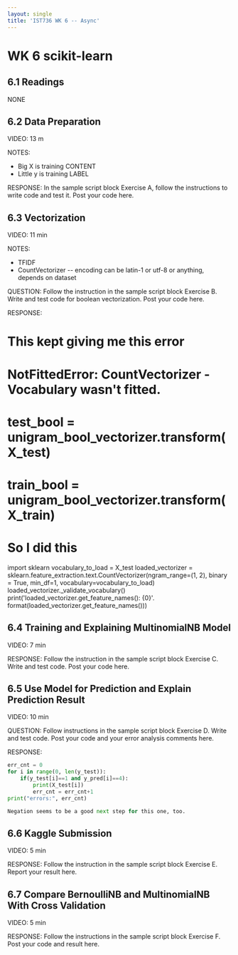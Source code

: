 ```yaml
---
layout: single
title: 'IST736 WK 6 -- Async'
---
```



# WK 6 scikit-learn

## 6.1 Readings
NONE

## 6.2 Data Preparation

VIDEO:
13 m

NOTES:
* Big X is training CONTENT
* Little y is training LABEL 

RESPONSE:
In the sample script block Exercise A, follow the instructions to write code and test it. Post your code here.

## 6.3 Vectorization

VIDEO: 
11 min

NOTES:
* TFIDF
* CountVectorizer
-- encoding can be latin-1 or utf-8 or anything, depends on dataset


QUESTION: 
Follow the instruction in the sample script block Exercise B. Write and test code for boolean vectorization. Post your code here.

RESPONSE:
# This kept giving me this error
# NotFittedError: CountVectorizer - Vocabulary wasn't fitted.

# test_bool = unigram_bool_vectorizer.transform(X_test)
# train_bool = unigram_bool_vectorizer.transform(X_train)

# So I did this
import sklearn
vocabulary_to_load = X_test
loaded_vectorizer = sklearn.feature_extraction.text.CountVectorizer(ngram_range=(1,
                                        2), binary = True, min_df=1, vocabulary=vocabulary_to_load)
loaded_vectorizer._validate_vocabulary()
print('loaded_vectorizer.get_feature_names(): {0}'.
  format(loaded_vectorizer.get_feature_names()))

## 6.4 Training and Explaining MultinomialNB Model

VIDEO:
7 min

RESPONSE:
Follow the instruction in the sample script block Exercise C. Write and test code. Post your code here.

## 6.5 Use Model for Prediction and Explain Prediction Result

VIDEO:
10 min

QUESTION:
Follow instructions in the sample script block Exercise D. Write and test code. Post your code and your error analysis comments here.

RESPONSE:
```python
err_cnt = 0
for i in range(0, len(y_test)):
    if(y_test[i]==1 and y_pred[i]==4):
        print(X_test[i])
        err_cnt = err_cnt+1
print("errors:", err_cnt)

Negation seems to be a good next step for this one, too.
```

## 6.6 Kaggle Submission

VIDEO:
5 min

RESPONSE:
Follow the instruction in the sample script block Exercise E. Report your result here.

## 6.7 Compare BernoulliNB and MultinomialNB With Cross Validation

VIDEO: 
5 min

RESPONSE: 
Follow the instructions in the sample script block Exercise F. Post your code and result here.
